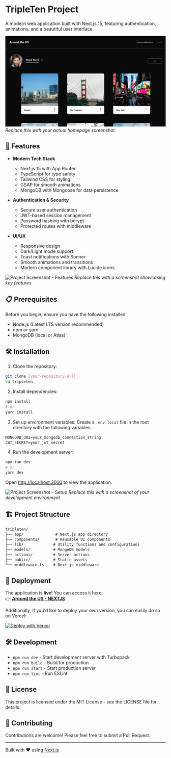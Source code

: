 # TripleTen Project

A modern web application built with Next.js 15, featuring authentication, animations, and a beautiful user interface.

![Project Screenshot - Homepage](public/screenshots/homepage.png)
*Replace this with your actual homepage screenshot*

## 🚀 Features

- **Modern Tech Stack**
  - Next.js 15 with App Router
  - TypeScript for type safety
  - Tailwind CSS for styling
  - GSAP for smooth animations
  - MongoDB with Mongoose for data persistence

- **Authentication & Security**
  - Secure user authentication
  - JWT-based session management
  - Password hashing with bcrypt
  - Protected routes with middleware

- **UI/UX**
  - Responsive design
  - Dark/Light mode support
  - Toast notifications with Sonner
  - Smooth animations and transitions
  - Modern component library with Lucide icons

![Project Screenshot - Features](public/screenshots/features.png)
*Replace this with a screenshot showcasing key features*

## 📋 Prerequisites

Before you begin, ensure you have the following installed:
- Node.js (Latest LTS version recommended)
- npm or yarn
- MongoDB (local or Atlas)

## 🛠️ Installation

1. Clone the repository:
```bash
git clone [your-repository-url]
cd tripleten
```

2. Install dependencies:
```bash
npm install
# or
yarn install
```

3. Set up environment variables:
Create a `.env.local` file in the root directory with the following variables:
```env
MONGODB_URI=your_mongodb_connection_string
JWT_SECRET=your_jwt_secret
```

4. Run the development server:
```bash
npm run dev
# or
yarn dev
```

Open [http://localhost:3000](http://localhost:3000) to view the application.

![Project Screenshot - Setup](public/screenshots/setup.png)
*Replace this with a screenshot of your development environment*

## 🏗️ Project Structure

```
tripleten/
├── app/              # Next.js app directory
├── components/       # Reusable UI components
├── lib/             # Utility functions and configurations
├── models/          # MongoDB models
├── actions/         # Server actions
├── public/          # Static assets
└── middleware.ts    # Next.js middleware
```

## 🚀 Deployment  

The application is **live**! You can access it here:  
👉 [**Around the US - NEXTJS**](https://tripleten-nextjs.vercel.app/)  

Additionally, if you'd like to deploy your own version, you can easily do so on Vercel:  

[![Deploy with Vercel](https://vercel.com/button)](https://vercel.com/new/clone?repository-url=https%3A%2F%2Fgithub.com%2Fyourusername%2Ftripleten)



## 🛠️ Development

- `npm run dev` - Start development server with Turbopack
- `npm run build` - Build for production
- `npm run start` - Start production server
- `npm run lint` - Run ESLint

## 📝 License

This project is licensed under the MIT License - see the LICENSE file for details.

## 👥 Contributing

Contributions are welcome! Please feel free to submit a Pull Request.

---

Built with ❤️ using [Next.js](https://nextjs.org)
